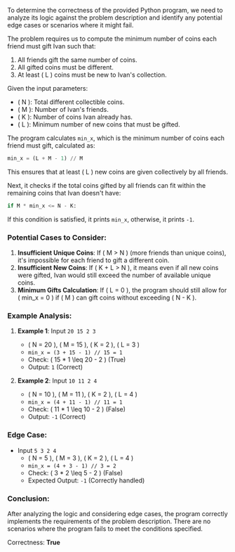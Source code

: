 To determine the correctness of the provided Python program, we need to analyze its logic against the problem description and identify any potential edge cases or scenarios where it might fail.

The problem requires us to compute the minimum number of coins each friend must gift Ivan such that:
1. All friends gift the same number of coins.
2. All gifted coins must be different.
3. At least \( L \) coins must be new to Ivan's collection.

Given the input parameters:
- \( N \): Total different collectible coins.
- \( M \): Number of Ivan's friends.
- \( K \): Number of coins Ivan already has.
- \( L \): Minimum number of new coins that must be gifted.

The program calculates `min_x`, which is the minimum number of coins each friend must gift, calculated as:
```python
min_x = (L + M - 1) // M
```
This ensures that at least \( L \) new coins are given collectively by all friends.

Next, it checks if the total coins gifted by all friends can fit within the remaining coins that Ivan doesn't have:
```python
if M * min_x <= N - K:
```
If this condition is satisfied, it prints `min_x`, otherwise, it prints `-1`.

### Potential Cases to Consider:
1. **Insufficient Unique Coins**: If \( M > N \) (more friends than unique coins), it's impossible for each friend to gift a different coin.
2. **Insufficient New Coins**: If \( K + L > N \), it means even if all new coins were gifted, Ivan would still exceed the number of available unique coins.
3. **Minimum Gifts Calculation**: If \( L = 0 \), the program should still allow for \( min_x = 0 \) if \( M \) can gift coins without exceeding \( N - K \).

### Example Analysis:
1. **Example 1**: Input `20 15 2 3`
   - \( N = 20 \), \( M = 15 \), \( K = 2 \), \( L = 3 \)
   - `min_x = (3 + 15 - 1) // 15 = 1`
   - Check: \( 15 * 1 \leq 20 - 2 \) (True)
   - Output: `1` (Correct)

2. **Example 2**: Input `10 11 2 4`
   - \( N = 10 \), \( M = 11 \), \( K = 2 \), \( L = 4 \)
   - `min_x = (4 + 11 - 1) // 11 = 1`
   - Check: \( 11 * 1 \leq 10 - 2 \) (False)
   - Output: `-1` (Correct)

### Edge Case:
- Input `5 3 2 4`
  - \( N = 5 \), \( M = 3 \), \( K = 2 \), \( L = 4 \)
  - `min_x = (4 + 3 - 1) // 3 = 2`
  - Check: \( 3 * 2 \leq 5 - 2 \) (False)
  - Expected Output: `-1` (Correctly handled)

### Conclusion:
After analyzing the logic and considering edge cases, the program correctly implements the requirements of the problem description. There are no scenarios where the program fails to meet the conditions specified.

Correctness: **True**